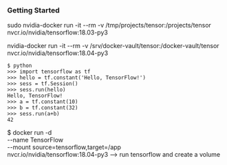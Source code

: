 ### Getting Started 

sudo nvidia-docker run -it --rm -v /tmp/projects/tensor:/projects/tensor nvcr.io/nvidia/tensorflow:18.03-py3


nvidia-docker run -it --rm -v /srv/docker-vault/tensor:/docker-vault/tensor nvcr.io/nvidia/tensorflow:18.04-py3


```
$ python
>>> import tensorflow as tf
>>> hello = tf.constant('Hello, TensorFlow!')
>>> sess = tf.Session()
>>> sess.run(hello)
Hello, TensorFlow!
>>> a = tf.constant(10)
>>> b = tf.constant(32)
>>> sess.run(a+b)
42
```

$ docker run -d \
--name TensorFlow \
--mount source=tensorflow,target=/app \
nvcr.io/nvidia/tensorflow:18.04-py3 --> run tensorflow and create a volume 